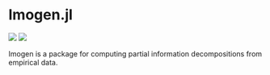 # Imogen.jl

[![][tests-img]][tests-url] [![][codecov-img]][codecov-url]

[tests-img]: https://github.com/dglmoore/Imogen.jl/workflows/tests/badge.svg
[tests-url]: https://github.com/dglmoore/Imogen.jl/actions

[codecov-img]: https://codecov.io/gh/dglmoore/Imogen.jl/branch/master/graph/badge.svg
[codecov-url]: https://codecov.io/gh/dglmoore/Imogen.jl

Imogen is a package for computing partial information decompositions from empirical data.

